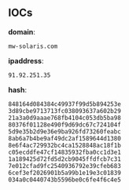 
## IOCs

__domain__:

```text
mw-solaris.com
```
__ipaddress__:

```text
91.92.251.35
```
__hash__:

```text
848164d084384c49937f99d5b894253e
3d89cbe9713713fc038093637a602b29
21a3a0d9aaae768fb4104c053db5ba98
80376f01128e490f9d69dc67c724104f
5d9e35b2d9e36e9ba926fd73260feabc
8ab6a7b4be9af49dc2af1589644d1380
8e6f4ac729932bc4ca1528848ac18f1b
c05ecddfe47cf14835932fba0cc1d3e1
1a189425d72fd5d2cb9045ffdfcb7c31
7e012cfad9fc2540936792e39cfeb683
6cef3ef2026901b5a99b1e19e3c01839
034a0c0440743b5596be0c6fe4f6c4e5
```